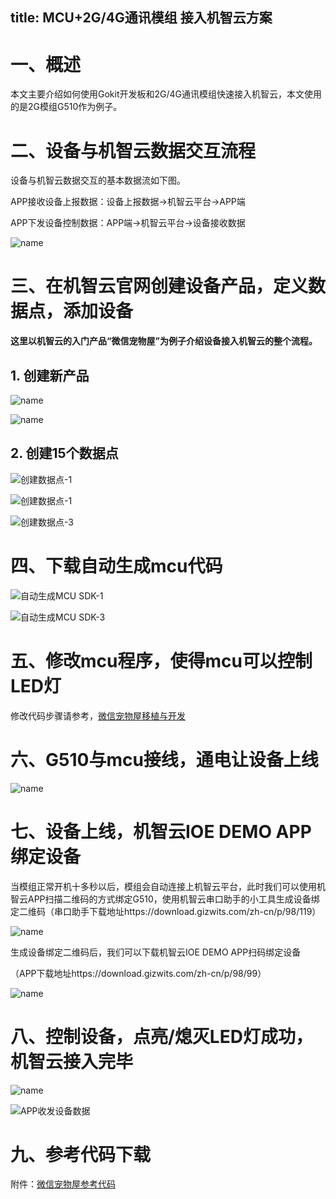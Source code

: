 title: MCU+2G/4G通讯模组 接入机智云方案
---

# 一、概述

本文主要介绍如何使用Gokit开发板和2G/4G通讯模组快速接入机智云，本文使用的是2G模组G510作为例子。

# 二、设备与机智云数据交互流程

设备与机智云数据交互的基本数据流如下图。

APP接收设备上报数据：设备上报数据→机智云平台→APP端

APP下发设备控制数据：APP端→机智云平台→设备接收数据

![name](/assets/zh-cn/deviceDev/debug/G510/G510project_3_1.png)

# 三、在机智云官网创建设备产品，定义数据点，添加设备

**这里以机智云的入门产品“微信宠物屋”为例子介绍设备接入机智云的整个流程。**

## 1. 创建新产品

![name](/assets/zh-cn/deviceDev/debug/NB_project/NBproject_2.png)

![name](/assets/zh-cn/deviceDev/debug/G510/G510project_3_3.png)

## 2. 创建15个数据点

![创建数据点-1](/assets/zh-cn/quickstart/dev/new7_7.png)

![创建数据点-1](/assets/zh-cn/quickstart/dev/new8_8.png)

![创建数据点-3](/assets/zh-cn/quickstart/dev/new9_9.png)

# 四、下载自动生成mcu代码

![自动生成MCU SDK-1](/assets/zh-cn/quickstart/dev/new12_12.png)

![自动生成MCU SDK-3](/assets/zh-cn/quickstart/dev/new14.png)

# 五、修改mcu程序，使得mcu可以控制LED灯

修改代码步骤请参考，[微信宠物屋移植与开发](http://docs.gizwits.com/zh-cn/quickstart/UseMCU_BK.html#3-2-%E4%B8%8B%E8%BD%BD%E5%BE%AE%E4%BF%A1%E5%AE%A0%E7%89%A9%E5%B1%8BSTM32CubeMX%E7%89%88%E7%9A%84%E9%A9%B1%E5%8A%A8%E5%BA%93%E6%96%87%E4%BB%B6)

# 六、G510与mcu接线，通电让设备上线

![name](/assets/zh-cn/deviceDev/debug/G510/G510project_14.png)

# 七、设备上线，机智云IOE DEMO APP绑定设备

当模组正常开机十多秒以后，模组会自动连接上机智云平台，此时我们可以使用机智云APP扫描二维码的方式绑定G510，使用机智云串口助手的小工具生成设备绑定二维码（串口助手下载地址https://download.gizwits.com/zh-cn/p/98/119）

![name](/assets/zh-cn/deviceDev/debug/G510/G510project_12.png)

生成设备绑定二维码后，我们可以下载机智云IOE DEMO APP扫码绑定设备

（APP下载地址https://download.gizwits.com/zh-cn/p/98/99）

![name](/assets/zh-cn/deviceDev/debug/G510/G510project_13.png)

# 八、控制设备，点亮/熄灭LED灯成功，机智云接入完毕

![name](/assets/zh-cn/deviceDev/debug/G510/G510project_11.png)

![APP收发设备数据](/assets/zh-cn/quickstart/dev/new39_39.png)

# 九、参考代码下载

附件：[微信宠物屋参考代码](http://docs.gizwits.com/assets/pdf/gokit_code.zip)
